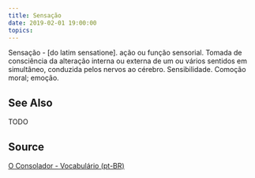 ```yaml
---
title: Sensação
date: 2019-02-01 19:00:00
topics:
---
```


Sensação - [do latim sensatione]. ação ou função sensorial. Tomada de consciência da alteração interna ou externa de um ou vários sentidos em simultâneo, conduzida pelos nervos ao cérebro. Sensibilidade. Comoção moral; emoção. 

## See Also
TODO

## Source
[O Consolador - Vocabulário (pt-BR)](http://www.oconsolador.com.br/linkfixo/vocabulario/principal.html)

